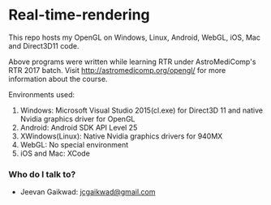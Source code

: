 # Real-time-rendering
This repo hosts my OpenGL on Windows, Linux, Android, WebGL, iOS, Mac and Direct3D11 code.

Above programs were written while learning RTR under AstroMediComp's RTR 2017 batch.
Visit http://astromedicomp.org/opengl/ for more information about the course.

Environments used:
1. Windows: Microsoft Visual Studio 2015(cl.exe) for Direct3D 11 and native Nvidia graphics driver for OpenGL
2. Android: Android SDK API Level 25
3. XWindows(Linux): Native Nvidia graphics drivers for 940MX
4. WebGL: No special environment
5. iOS and Mac: XCode

### Who do I talk to? ###

* Jeevan Gaikwad: jcgaikwad@gmail.com
